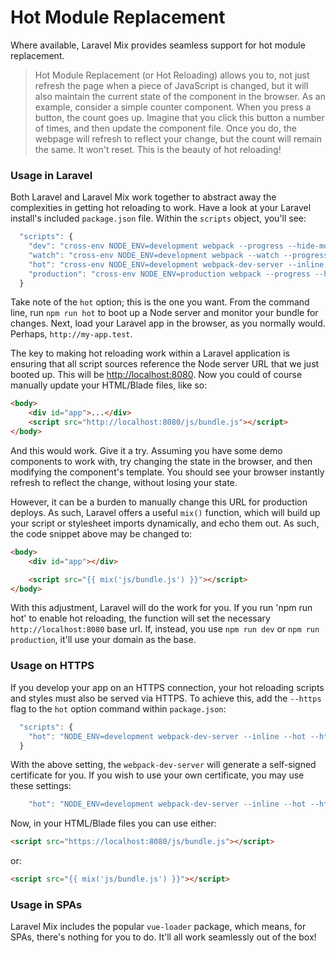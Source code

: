 # Hot Module Replacement

Where available, Laravel Mix provides seamless support for hot module replacement.

> Hot Module Replacement \(or Hot Reloading\) allows you to, not just refresh the page when a piece of JavaScript is changed, but it will also maintain the current state of the component in the browser. As an example, consider a simple counter component. When you press a button, the count goes up. Imagine that you click this button a number of times, and then update the component file. Once you do, the webpage will refresh to reflect your change, but the count will remain the same. It won't reset. This is the beauty of hot reloading!

### Usage in Laravel

Both Laravel and Laravel Mix work together to abstract away the complexities in getting hot reloading to work. Have a look at your Laravel install's included `package.json` file. Within the `scripts` object, you'll see:

```js
  "scripts": {
    "dev": "cross-env NODE_ENV=development webpack --progress --hide-modules",
    "watch": "cross-env NODE_ENV=development webpack --watch --progress --hide-modules",
    "hot": "cross-env NODE_ENV=development webpack-dev-server --inline --hot",
    "production": "cross-env NODE_ENV=production webpack --progress --hide-modules"
  }
```

Take note of the `hot` option; this is the one you want. From the command line, run `npm run hot` to boot up a Node server and monitor your bundle for changes. Next, load your Laravel app in the browser, as you normally would. Perhaps, `http://my-app.test`.

The key to making hot reloading work within a Laravel application is ensuring that all script sources reference the Node server URL that we just booted up. This will be [http://localhost:8080](http://localhost:8080). Now you could of course manually update your HTML/Blade files, like so:

```html
<body>
    <div id="app">...</div>
    <script src="http://localhost:8080/js/bundle.js"></script>
</body>
```

And this would work. Give it a try. Assuming you have some demo components to work with, try changing the state in the browser, and then modifying the component's template. You should see your browser instantly refresh to reflect the change, without losing your state.

However, it can be a burden to manually change this URL for production deploys. As such, Laravel offers a useful `mix()` function, which will build up your script or stylesheet imports dynamically, and echo them out. As such, the code snippet above may be changed to:

```html
<body>
    <div id="app"></div>

    <script src="{{ mix('js/bundle.js') }}"></script>
</body>
```

With this adjustment, Laravel will do the work for you. If you run 'npm run hot' to enable hot reloading, the function will set the necessary `http://localhost:8080` base url. If, instead, you use `npm run dev` or `npm run production`, it'll use your domain as the base.

### Usage on HTTPS

If you develop your app on an HTTPS connection, your hot reloading scripts and styles must also be served via HTTPS. To achieve this, add the `--https` flag to the `hot` option command within `package.json`:

```js
  "scripts": {
    "hot": "NODE_ENV=development webpack-dev-server --inline --hot --https",
  }
```

With the above setting, the `webpack-dev-server` will generate a self-signed certificate for you. If you wish to use your own certificate, you may use these settings:

```js
    "hot": "NODE_ENV=development webpack-dev-server --inline --hot --https --key /path/to/server.key --cert /path/to/server.crt --cacert /path/to/ca.pem",
```

Now, in your HTML/Blade files you can use either:

```html
<script src="https://localhost:8080/js/bundle.js"></script>
```

or:

```html
<script src="{{ mix('js/bundle.js') }}"></script>
```

### Usage in SPAs

Laravel Mix includes the popular `vue-loader` package, which means, for SPAs, there's nothing for you to do. It'll all work seamlessly out of the box!
